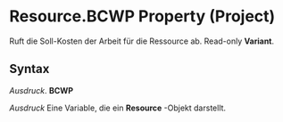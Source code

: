 
# Resource.BCWP Property (Project)

Ruft die Soll-Kosten der Arbeit für die Ressource ab. Read-only  **Variant**.


## Syntax

 _Ausdruck_. **BCWP**

 _Ausdruck_ Eine Variable, die ein **Resource** -Objekt darstellt.

